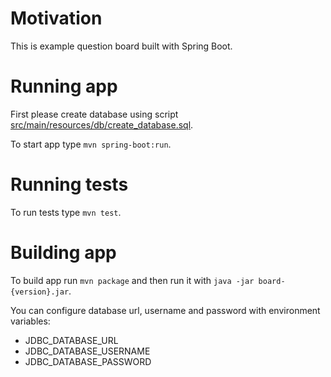 # Motivation
This is example question board built with Spring Boot.

# Running app

First please create database using script [src/main/resources/db/create_database.sql](db/create_database.sql).

To start app type `mvn spring-boot:run`.

# Running tests

To run tests type `mvn test`.

# Building app

To build app run `mvn package` and then run it with `java -jar board-{version}.jar`.

You can configure database url, username and password with environment variables:

* JDBC_DATABASE_URL
* JDBC_DATABASE_USERNAME
* JDBC_DATABASE_PASSWORD

